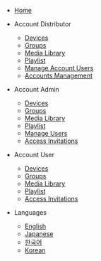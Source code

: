 - [Home](/)

- Account Distributor
  - [Devices](/account_distributor/devices.md)
  - [Groups](/account_distributor/groups.md)
  - [Media Library](/account_distributor/media_library.md)
  - [Playlist](/account_distributor/playlist.md)
  - [Manage Account Users](/account_distributor/manage_users.md)
  - [Accounts Management](/account_distributor/manage_accounts.md)

- Account Admin
  - [Devices](/account_admin/devices.md)
  - [Groups](/account_admin/groups.md)
  - [Media Library](/account_admin/media_library.md)
  - [Playlist](/account_admin/playlist.md)
  - [Manage Users](/account_admin/manage_users.md)
  - [Access Invitations](/account_admin/access_invitations.md)

- Account User
  - [Devices](/account_user/devices.md)
  - [Groups](/account_user/groups.md)
  - [Media Library](/account_user/media_library.md)
  - [Playlist](/account_user/playlist.md)
  - [Access Invitations](/account_user/access_invitations.md)


- Languages
  - [English](/)
  - [Japanese](/jp/)
  - [한국어](/kr/)
  - [Korean](/kr/)

